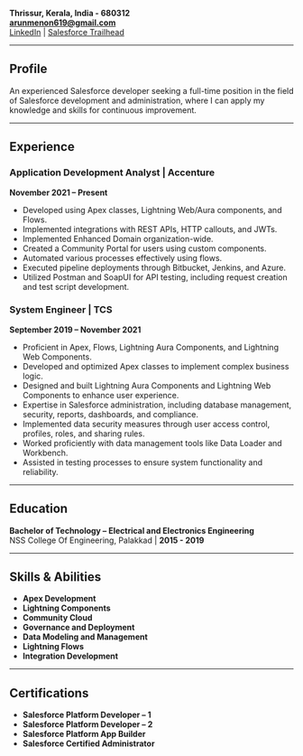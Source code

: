 **Thrissur, Kerala, India - 680312**  
**arunmenon619@gmail.com**  
[LinkedIn](https://www.linkedin.com/in/arun-s-menon97) | [Salesforce Trailhead](https://www.salesforce.com/trailblazer/arunsmenon)

---

## Profile
An experienced Salesforce developer seeking a full-time position in the field of Salesforce development and administration, where I can apply my knowledge and skills for continuous improvement.

---

## Experience

### Application Development Analyst | **Accenture**  
**November 2021 – Present**  
- Developed using Apex classes, Lightning Web/Aura components, and Flows.  
- Implemented integrations with REST APIs, HTTP callouts, and JWTs.  
- Implemented Enhanced Domain organization-wide.  
- Created a Community Portal for users using custom components.  
- Automated various processes effectively using flows.  
- Executed pipeline deployments through Bitbucket, Jenkins, and Azure.  
- Utilized Postman and SoapUI for API testing, including request creation and test script development.

### System Engineer | **TCS**  
**September 2019 – November 2021**  
- Proficient in Apex, Flows, Lightning Aura Components, and Lightning Web Components.  
- Developed and optimized Apex classes to implement complex business logic.  
- Designed and built Lightning Aura Components and Lightning Web Components to enhance user experience.  
- Expertise in Salesforce administration, including database management, security, reports, dashboards, and compliance.  
- Implemented data security measures through user access control, profiles, roles, and sharing rules.  
- Worked proficiently with data management tools like Data Loader and Workbench.  
- Assisted in testing processes to ensure system functionality and reliability.

---

## Education

**Bachelor of Technology – Electrical and Electronics Engineering**  
NSS College Of Engineering, Palakkad | **2015 - 2019**

---

## Skills & Abilities
- **Apex Development**  
- **Lightning Components**  
- **Community Cloud**  
- **Governance and Deployment**  
- **Data Modeling and Management**  
- **Lightning Flows**  
- **Integration Development**

---

## Certifications
- **Salesforce Platform Developer – 1**  
- **Salesforce Platform Developer – 2**  
- **Salesforce Platform App Builder**  
- **Salesforce Certified Administrator**
